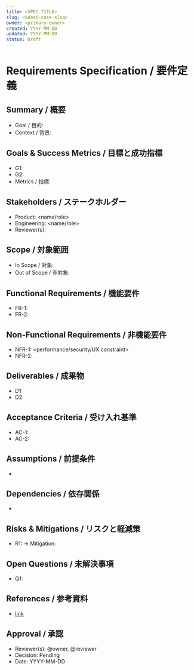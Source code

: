 ```yaml
---
title: <SPEC TITLE>
slug: <kebab-case-slug>
owner: <primary-owner>
created: YYYY-MM-DD
updated: YYYY-MM-DD
status: Draft
---
```


# Requirements Specification / 要件定義

<!-- Replace angle bracket placeholders <> with concrete values. Maintain bilingual headings. -->

## Summary / 概要
- Goal / 目的: <one-line purpose>
- Context / 背景: <why now>

## Goals & Success Metrics / 目標と成功指標
- G1: <primary outcome>
- G2: <secondary outcome>
- Metrics / 指標: <how success measured>

## Stakeholders / ステークホルダー
- Product: <name/role>
- Engineering: <name/role>
- Reviewer(s): <github handles>

## Scope / 対象範囲
- In Scope / 対象: <bullets>
- Out of Scope / 非対象: <bullets>

## Functional Requirements / 機能要件
- FR-1: <requirement statement>
- FR-2: <requirement statement>
<!-- Continue numbering FR-3, FR-4 as needed. Use consistent prefixes. -->

## Non-Functional Requirements / 非機能要件
- NFR-1: <performance/security/UX constraint>
- NFR-2: <another constraint>

## Deliverables / 成果物
- D1: <artifact>
- D2: <artifact>

## Acceptance Criteria / 受け入れ基準
- AC-1: <verifiable test or condition>
- AC-2: <verifiable test or condition>
<!-- Reference FR/NFR IDs where relevant (e.g., AC-1 covers FR-1, FR-2). -->

## Assumptions / 前提条件
- <assumption>

## Dependencies / 依存関係
- <dependency or upstream spec>

## Risks & Mitigations / リスクと軽減策
- R1: <risk> → Mitigation: <plan>

## Open Questions / 未解決事項
- Q1: <question needing resolution>

## References / 参考資料
- [link](https://example.com)

## Approval / 承認
- Reviewer(s): @owner, @reviewer
- Decision: Pending
- Date: YYYY-MM-DD
